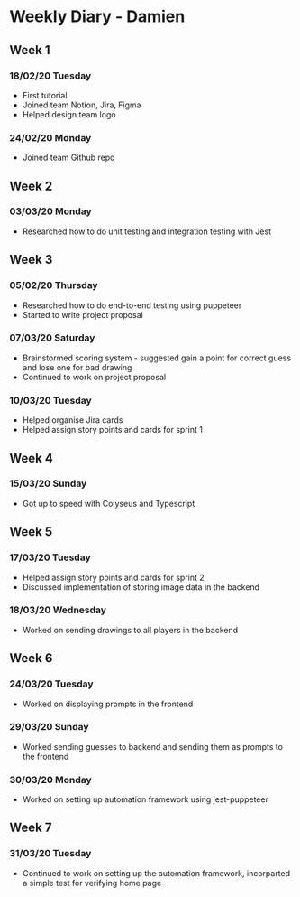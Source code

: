 # Weekly Diary - Damien
## Week 1
### 18/02/20 Tuesday
- First tutorial
- Joined team Notion, Jira, Figma
- Helped design team logo

### 24/02/20 Monday
- Joined team Github repo

## Week 2
### 03/03/20 Monday
- Researched how to do unit testing and integration testing with Jest

## Week 3
### 05/02/20 Thursday
- Researched how to do end-to-end testing using puppeteer
- Started to write project proposal

### 07/03/20 Saturday
- Brainstormed scoring system - suggested gain a point for correct guess and lose one for bad drawing
- Continued to work on project proposal

### 10/03/20 Tuesday
- Helped organise Jira cards
- Helped assign story points and cards for sprint 1

## Week 4
### 15/03/20 Sunday
- Got up to speed with Colyseus and Typescript

## Week 5
### 17/03/20 Tuesday
- Helped assign story points and cards for sprint 2
- Discussed implementation of storing image data in the backend

### 18/03/20 Wednesday
- Worked on sending drawings to all players in the backend

## Week 6
### 24/03/20 Tuesday
- Worked on displaying prompts in the frontend

### 29/03/20 Sunday
- Worked sending guesses to backend and sending them as prompts to the frontend

### 30/03/20 Monday
- Worked on setting up automation framework using jest-puppeteer

## Week 7
### 31/03/20 Tuesday
- Continued to work on setting up the automation framework, incorparted a simple test for verifying home page

